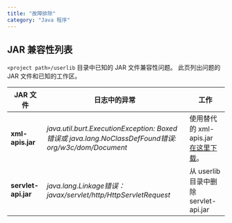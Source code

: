 ```yaml
---
title: "故障排除"
category: "Java 程序"
---
```



## JAR 兼容性列表

`<project path>/userlib` 目录中已知的 JAR 文件兼容性问题。 此页列出问题的 JAR 文件和已知的工作区。

| JAR 文件              | 日志中的异常                                                                                           | 工作                                                             |
| ------------------- | ------------------------------------------------------------------------------------------------ | -------------------------------------------------------------- |
| **xml-apis.jar**    | _java.util.burt.ExecutionException: Boxed 错误或 java.lang.NoClassDefFound错误: org/w3c/dom/Document_ | 使用替代的 xml-apis.jar [在这里下载](attachments/16714056/16844051.jar)。 |
| **servlet-api.jar** | _java.lang.Linkage错误：javax/servlet/http/HttpServletRequest_                                      | 从 userlib 目录中删除servlet-api.jar                                 |
